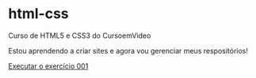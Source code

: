 # html-css
 Curso de HTML5 e CSS3 do CursoemVideo

Estou aprendendo a criar sites e agora vou gerenciar meus respositórios!

<a href="https://tonijr88.github.io/html-css/exercicios/ex001/index.html">Executar o exercício 001</a>